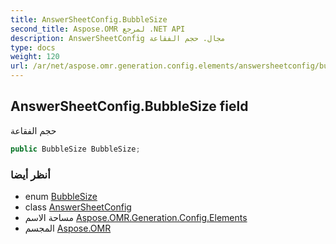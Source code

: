 ```yaml
---
title: AnswerSheetConfig.BubbleSize
second_title: Aspose.OMR لمرجع .NET API
description: AnswerSheetConfig مجال. حجم الفقاعة
type: docs
weight: 120
url: /ar/net/aspose.omr.generation.config.elements/answersheetconfig/bubblesize/
---
```

## AnswerSheetConfig.BubbleSize field

حجم الفقاعة

```csharp
public BubbleSize BubbleSize;
```

### أنظر أيضا

* enum [BubbleSize](../../../aspose.omr.generation/bubblesize/)
* class [AnswerSheetConfig](../)
* مساحة الاسم [Aspose.OMR.Generation.Config.Elements](../../answersheetconfig/)
* المجسم [Aspose.OMR](../../../)


